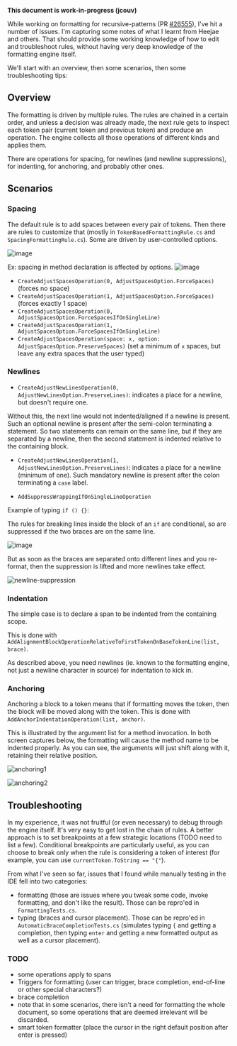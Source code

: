 **This document is work-in-progress (jcouv)**

While working on formatting for recursive-patterns (PR [#26555](https://github.com/dotnet/roslyn/pull/26555)), I've hit a number of issues. I'm capturing some notes of what I learnt from Heejae and others. That should provide some working knowledge of how to edit and troubleshoot rules, without having very deep knowledge of the formatting engine itself.

We'll start with an overview, then some scenarios, then some troubleshooting tips:

## Overview

The formatting is driven by multiple rules. The rules are chained in a certain order, and unless a decision was already made, the next rule gets to inspect each token pair (current token and previous token) and produce an operation. The engine collects all those operations of different kinds and applies them.

There are operations for spacing, for newlines (and newline suppressions), for indenting, for anchoring, and probably other ones.

## Scenarios

### Spacing

The default rule is to add spaces between every pair of tokens. Then there are rules to customize that (mostly in `TokenBasedFormattingRule.cs` and `SpacingFormattingRule.cs`). Some are driven by user-controlled options.

![image](https://user-images.githubusercontent.com/12466233/39937938-2a56e9a0-5506-11e8-9c60-1b684ab7aba2.png)

Ex: spacing in method declaration is affected by options.
![image](https://user-images.githubusercontent.com/12466233/39938013-60956d48-5506-11e8-9619-c9eef2f8de39.png)

- `CreateAdjustSpacesOperation(0, AdjustSpacesOption.ForceSpaces)` (forces no space)
- `CreateAdjustSpacesOperation(1, AdjustSpacesOption.ForceSpaces)` (forces exactly 1 space)
- `CreateAdjustSpacesOperation(0, AdjustSpacesOption.ForceSpacesIfOnSingleLine)`
- `CreateAdjustSpacesOperation(1, AdjustSpacesOption.ForceSpacesIfOnSingleLine)`
- `CreateAdjustSpacesOperation(space: x, option: AdjustSpacesOption.PreserveSpaces)` (set a minimum of `x` spaces, but leave any extra spaces that the user typed)

### Newlines

- `CreateAdjustNewLinesOperation(0, AdjustNewLinesOption.PreserveLines)`: indicates a place for a newline, but doesn't require one. 

Without this, the next line would not indented/aligned if a newline is present. Such an optional newline is present after the semi-colon terminating a statement. So two statements can remain on the same line, but if they are separated by a newline, then the second statement is indented relative to the containing block.

- `CreateAdjustNewLinesOperation(1, AdjustNewLinesOption.PreserveLines)`: indicates a place for a newline (minimum of one). Such mandatory newline is present after the colon terminating a `case` label.

- `AddSuppressWrappingIfOnSingleLineOperation`

Example of typing `if () {}`:

The rules for breaking lines inside the block of an `if` are conditional, so are suppressed if the two braces are on the same line.

![image](https://user-images.githubusercontent.com/12466233/45203182-298bc400-b230-11e8-9f53-4818e44f1fcf.png)

But as soon as the braces are separated onto different lines and you re-format, then the suppression is lifted and more newlines take effect.

![newline-suppression](https://user-images.githubusercontent.com/12466233/45204277-8dfc5280-b233-11e8-9f1e-f1106013424b.gif)

### Indentation
The simple case is to declare a span to be indented from the containing scope.

This is done with `AddAlignmentBlockOperationRelativeToFirstTokenOnBaseTokenLine(list, brace)`.

As described above, you need newlines (ie. known to the formatting engine, not just a newline character in source) for indentation to kick in.

### Anchoring

Anchoring a block to a token means that if formatting moves the token, then the block will be moved along with the token.
This is done with `AddAnchorIndentationOperation(list, anchor)`.

This is illustrated by the argument list for a method invocation. In both screen captures below, the formatting will cause the method name to be indented properly. As you can see, the arguments will just shift along with it, retaining their relative position.

![anchoring1](https://user-images.githubusercontent.com/12466233/45203634-a0758c80-b231-11e8-9835-e8a289672b52.gif)

![anchoring2](https://user-images.githubusercontent.com/12466233/45203640-a3707d00-b231-11e8-82a9-b56db538ea66.gif)

## Troubleshooting

In my experience, it was not fruitful (or even necessary) to debug through the engine itself. It's very easy to get lost in the chain of rules. A better approach is to set breakpoints at a few strategic locations (TODO need to list a few). Conditional breakpoints are particularly useful, as you can choose to break only when the rule is considering a token of interest (for example, you can use `currentToken.ToString == "{"`).

From what I've seen so far, issues that I found while manually testing in the IDE fell into two categories:
- formatting (those are issues where you tweak some code, invoke formatting, and don't like the result). Those can be repro'ed in `FormattingTests.cs`.
- typing (braces and cursor placement). Those can be repro'ed in `AutomaticBraceCompletionTests.cs` (simulates typing `{` and getting a completion, then typing `enter` and getting a new formatted output as well as a cursor placement).


### TODO
- some operations apply to spans
- Triggers for formatting (user can trigger, brace completion, end-of-line or other special characters?)
- brace completion
- note that in some scenarios, there isn't a need for formatting the whole document, so some operations that are deemed irrelevant will be discarded.
- smart token formatter (place the cursor in the right default position after enter is pressed)